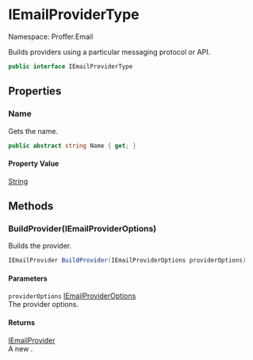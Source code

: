 # IEmailProviderType

Namespace: Proffer.Email

Builds providers using a particular messaging protocol or API.

```csharp
public interface IEmailProviderType
```

## Properties

### **Name**

Gets the name.

```csharp
public abstract string Name { get; }
```

#### Property Value

[String](https://docs.microsoft.com/en-us/dotnet/api/system.string)<br>

## Methods

### **BuildProvider(IEmailProviderOptions)**

Builds the provider.

```csharp
IEmailProvider BuildProvider(IEmailProviderOptions providerOptions)
```

#### Parameters

`providerOptions` [IEmailProviderOptions](./proffer.email.iemailprovideroptions.md)<br>
The provider options.

#### Returns

[IEmailProvider](./proffer.email.iemailprovider.md)<br>
A new .
